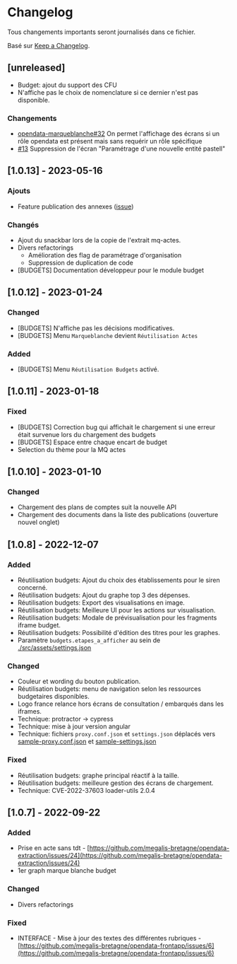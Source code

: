# Changelog

Tous changements importants seront journalisés dans ce fichier.

Basé sur [Keep a Changelog](https://keepachangelog.com/en/1.0.0/).

## [unreleased]

- Budget: ajout du support des CFU
- N'affiche pas le choix de nomenclature si ce dernier n'est pas disponible.

### Changements

- [opendata-marqueblanche#32](https://github.com/megalis-bretagne/opendata-marqueblanche/issues/32) On permet l'affichage des écrans si un rôle opendata est présent mais sans requérir un rôle spécifique
- [#13](https://github.com/megalis-bretagne/opendata-frontapp/issues/13) Suppression de l'écran "Paramétrage d'une nouvelle entité pastell"

## [1.0.13] - 2023-05-16

### Ajouts

 - Feature publication des annexes ([issue](https://https://github.com/megalis-bretagne/opendata-marqueblanche/issues/3))

### Changés

 - Ajout du snackbar lors de la copie de l'extrait mq-actes.
 - Divers refactorings
   - Amélioration des flag de paramétrage d'organisation
   - Suppression de duplication de code
 - [BUDGETS] Documentation développeur pour le module budget


## [1.0.12] - 2023-01-24

### Changed

- [BUDGETS] N'affiche pas les décisions modificatives.
- [BUDGETS] Menu `Marqueblanche` devient `Réutilisation Actes`

### Added

- [BUDGETS] Menu `Réutilisation Budgets` activé.

## [1.0.11] - 2023-01-18

### Fixed

- [BUDGETS] Correction bug qui affichait le chargement si une erreur était survenue  lors du chargement des budgets
- [BUDGETS] Espace entre chaque encart de budget
- Selection du thème pour la MQ actes

## [1.0.10] - 2023-01-10

### Changed

- Chargement des plans de comptes suit la nouvelle API
- Chargement des documents dans la liste des publications (ouverture nouvel onglet)


## [1.0.8] - 2022-12-07

### Added 

- Réutilisation budgets: Ajout du choix des établissements pour le siren concerné.
- Réutilisation budgets: Ajout du graphe top 3 des dépenses.
- Réutilisation budgets: Export des visualisations en image.
- Réutilisation budgets: Meilleure UI pour les actions sur visualisation.
- Réutilisation budgets: Modale de prévisualisation pour les fragments iframe budget.
- Réutilisation budgets: Possibilité d'édition des titres pour les graphes.
- Paramètre `budgets.etapes_a_afficher` au sein de [./src/assets/settings.json](./src/assets/settings.json)

### Changed

- Couleur et wording du bouton publication.
- Réutilisation budgets: menu de navigation selon les ressources budgetaires disponibles.
- Logo france relance hors écrans de consultation / embarqués dans les iframes.
- Technique: protractor -> cypress
- Technique: mise à jour version angular
- Technique: fichiers `proxy.conf.json` et `settings.json` déplacés vers [sample-proxy.conf.json](./sample-proxy.conf.json) et [sample-settings.json](./src/assets/sample-settings.json)

### Fixed

- Réutilisation budgets: graphe principal réactif à la taille.
- Réutilisation budgets: meilleure gestion des écrans de chargement.
- Technique: CVE-2022-37603 loader-utils 2.0.4


## [1.0.7] - 2022-09-22

### Added

- Prise en acte sans tdt - [https://github.com/megalis-bretagne/opendata-extraction/issues/24](https://github.com/megalis-bretagne/opendata-extraction/issues/24)
- 1er graph marque blanche budget

### Changed

- Divers refactorings

### Fixed

- INTERFACE - Mise à jour des textes des différentes rubriques - [https://github.com/megalis-bretagne/opendata-frontapp/issues/6](https://github.com/megalis-bretagne/opendata-frontapp/issues/6)
